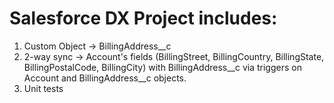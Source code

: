 # Salesforce DX Project includes:

1) Custom Object -> BillingAddress__c 
2) 2-way sync -> Account's fields (BillingStreet, BillingCountry, BillingState, BillingPostalCode, BillingCity) with BillingAddress__c 
via triggers on Account and BillingAddress__c objects.
3) Unit tests
